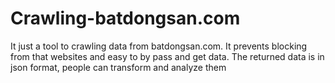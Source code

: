 # Crawling-batdongsan.com

It just a tool to crawling data from batdongsan.com. It prevents blocking from that websites and easy to by pass and get data. The returned data is in json format, people can transform and analyze them
